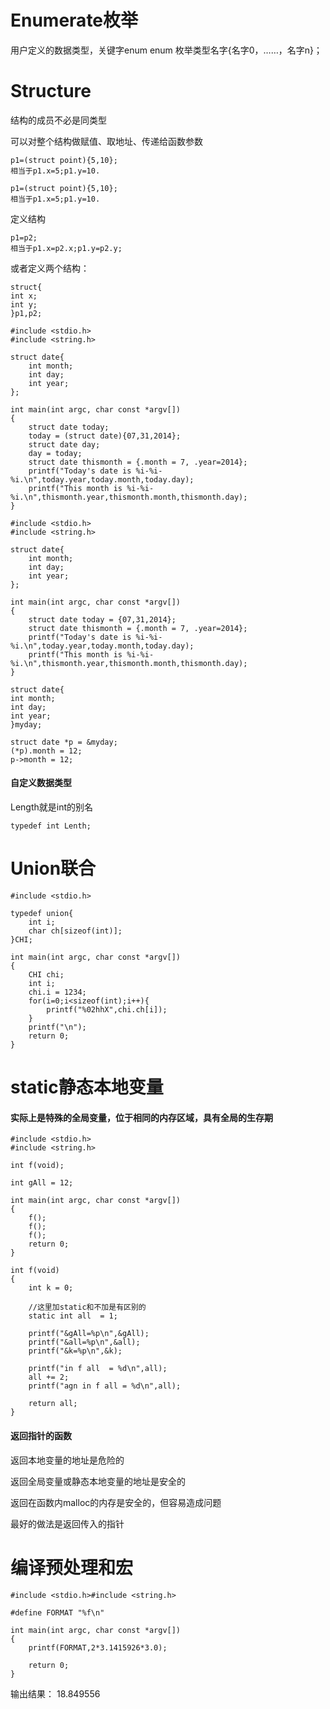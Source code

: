 Enumerate枚举
===
用户定义的数据类型，关键字enum
enum 枚举类型名字{名字0，……，名字n}；


Structure
===
结构的成员不必是同类型

可以对整个结构做赋值、取地址、传递给函数参数
```
p1=(struct point){5,10};
相当于p1.x=5;p1.y=10.
```

```
p1=(struct point){5,10};
相当于p1.x=5;p1.y=10.
```

定义结构
```
p1=p2;
相当于p1.x=p2.x;p1.y=p2.y;
```

或者定义两个结构：
```
struct{
int x;
int y;
}p1,p2;
```

```
#include <stdio.h>
#include <string.h>

struct date{
    int month;
    int day;
    int year;
};

int main(int argc, char const *argv[])
{    
    struct date today;
    today = (struct date){07,31,2014};
    struct date day;
    day = today;
    struct date thismonth = {.month = 7, .year=2014};
    printf("Today's date is %i-%i-%i.\n",today.year,today.month,today.day);
    printf("This month is %i-%i-%i.\n",thismonth.year,thismonth.month,thismonth.day);
}
```

```
#include <stdio.h>
#include <string.h>

struct date{
    int month;
    int day;
    int year;
};

int main(int argc, char const *argv[])
{    
    struct date today = {07,31,2014};
    struct date thismonth = {.month = 7, .year=2014};
    printf("Today's date is %i-%i-%i.\n",today.year,today.month,today.day);
    printf("This month is %i-%i-%i.\n",thismonth.year,thismonth.month,thismonth.day);
}
```

```
struct date{
int month;
int day;
int year;
}myday;

struct date *p = &myday;
(*p).month = 12;
p->month = 12;
```
#### 自定义数据类型

Length就是int的别名
```
typedef int Lenth;
```

Union联合
===


```
#include <stdio.h>

typedef union{
    int i;
    char ch[sizeof(int)];
}CHI;

int main(int argc, char const *argv[])
{
    CHI chi;
    int i;
    chi.i = 1234;
    for(i=0;i<sizeof(int);i++){
        printf("%02hhX",chi.ch[i]);
    }
    printf("\n");
    return 0;
}
```

static静态本地变量
===

#### 实际上是特殊的全局变量，位于相同的内存区域，具有全局的生存期
```
#include <stdio.h>
#include <string.h>

int f(void);

int gAll = 12;

int main(int argc, char const *argv[])
{
    f();
    f();
    f();
    return 0;
}

int f(void)
{
    int k = 0;
    
    //这里加static和不加是有区别的
    static int all  = 1;
    
    printf("&gAll=%p\n",&gAll);
    printf("&all=%p\n",&all);
    printf("&k=%p\n",&k);
    
    printf("in f all  = %d\n",all);
    all += 2;
    printf("agn in f all = %d\n",all);
    
    return all;
}
```

#### 返回指针的函数
返回本地变量的地址是危险的

返回全局变量或静态本地变量的地址是安全的

返回在函数内malloc的内存是安全的，但容易造成问题

最好的做法是返回传入的指针

编译预处理和宏
===
```
#include <stdio.h>#include <string.h>

#define FORMAT "%f\n"

int main(int argc, char const *argv[])
{
    printf(FORMAT,2*3.1415926*3.0);
    
    return 0;
}
```
输出结果：
18.849556
